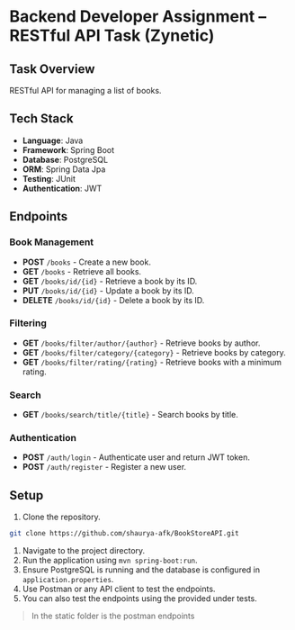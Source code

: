 # Backend Developer Assignment – RESTful API Task (Zynetic)

## Task Overview
RESTful API for managing a list of books.

## Tech Stack
- **Language**: Java
- **Framework**: Spring Boot
- **Database**: PostgreSQL
- **ORM**: Spring Data Jpa
- **Testing**: JUnit
- **Authentication**: JWT

## Endpoints
### Book Management
- **POST** `/books` - Create a new book.
- **GET** `/books` - Retrieve all books.
- **GET** `/books/id/{id}` - Retrieve a book by its ID.
- **PUT** `/books/id/{id}` - Update a book by its ID.
- **DELETE** `/books/id/{id}` - Delete a book by its ID.

### Filtering
- **GET** `/books/filter/author/{author}` - Retrieve books by author.
- **GET** `/books/filter/category/{category}` - Retrieve books by category.
- **GET** `/books/filter/rating/{rating}` - Retrieve books with a minimum rating.

### Search
- **GET** `/books/search/title/{title}` - Search books by title.

### Authentication
- **POST** `/auth/login` - Authenticate user and return JWT token.
- **POST** `/auth/register` - Register a new user.

## Setup
1. Clone the repository.
```bash
git clone https://github.com/shaurya-afk/BookStoreAPI.git
```
1. Navigate to the project directory.
2. Run the application using `mvn spring-boot:run`.
3. Ensure PostgreSQL is running and the database is configured in `application.properties`.
4. Use Postman or any API client to test the endpoints.
5. You can also test the endpoints using the provided under tests.

> In the static folder is the postman endpoints